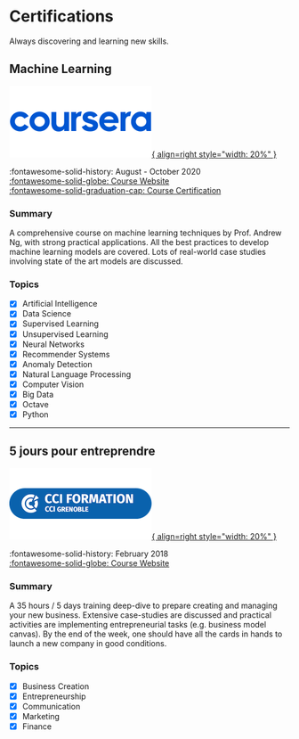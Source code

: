 # Certifications

Always discovering and learning new skills.

## Machine Learning

[![Coursera Logo](../static/images/coursera.png){ align=right style="width: 20%" }][coursera-ml-website]

:fontawesome-solid-history: August - October 2020 <br>
[:fontawesome-solid-globe: Course Website][coursera-ml-website] <br>
[:fontawesome-solid-graduation-cap: Course Certification][coursera-ml-certificate]

### Summary

A comprehensive course on machine learning techniques by Prof. Andrew Ng,
with strong practical applications. All the best practices to develop machine
learning models are covered. Lots of real-world case studies involving state
of the art models are discussed.

### Topics

- [x] Artificial Intelligence
- [x] Data Science
- [x] Supervised Learning
- [x] Unsupervised Learning
- [x] Neural Networks
- [x] Recommender Systems
- [x] Anomaly Detection
- [x] Natural Language Processing
- [x] Computer Vision
- [x] Big Data
- [x] Octave
- [x] Python

[coursera-ml-website]: https://www.coursera.org/learn/machine-learning "Machine Learning on Coursera"
[coursera-ml-certificate]: https://www.coursera.org/verify/WWWWN9L8982E "Coursera Certification"

---

## 5 jours pour entreprendre

[![CCI Formation Grenoble Logo](../static/images/cci-formation-grenoble.png){ align=right style="width: 20%" }][cci-entreprendre-website]

:fontawesome-solid-history: February 2018 <br>
[:fontawesome-solid-globe: Course Website][cci-entreprendre-website]

### Summary

A 35 hours / 5 days training deep-dive to prepare creating and managing your
new business. Extensive case-studies are discussed and practical activities
are implementing entrepreneurial tasks (e.g. business model canvas). By the
end of the week, one should have all the cards in hands to launch a new company
in good conditions.

### Topics

- [x] Business Creation
- [x] Entrepreneurship
- [x] Communication
- [x] Marketing
- [x] Finance

[cci-entreprendre-website]: https://www.cciformation-grenoble.fr/formation/5-jours-pour-entreprendre "CCI Formation Grenoble - 5 jours pour entreprendre"
